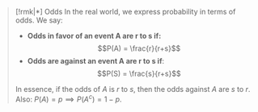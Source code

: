 
>[!rmk|*] Odds
>In the real world, we express probability in terms of odds. We say: 
>- **Odds in favor of an event A are r to s if:**  $$P(A) = \frac{r}{r+s}$$ 
>- **Odds are against an event A are r to s if**:$$P(S) = \frac{s}{r+s}$$
>
>In essence, if the odds of $A$ is $r$ to $s$, then the odds against $A$ are $s$ to $r$. Also: $P(A) = p \implies P(A^c) = 1-p$.


